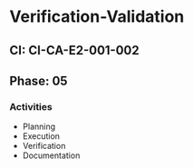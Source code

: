 # Verification-Validation

## CI: CI-CA-E2-001-002
## Phase: 05

### Activities
- Planning
- Execution
- Verification
- Documentation
